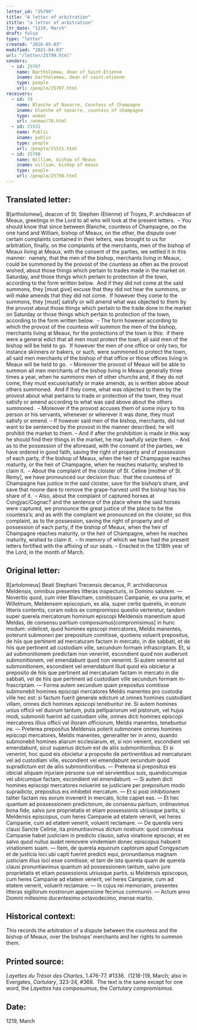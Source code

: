 ```yaml
---
letter_id: "25799"
title: "A letter of arbitration"
ititle: "a letter of arbitration"
ltr_date: "1219, March"
draft: false
type: "letter"
created: "2016-05-03"
modified: "2021-04-03"
url: "/letter/25799.html"
senders:
  - id: 25797
    name: Bartholomew, dean of Saint-Etienne
    iname: bartholomew, dean of saint-etienne
    type: people
    url: /people/25797.html
receivers:
  - id: 78
    name: Blanche of Navarre, Countess of Champagne
    iname: blanche of navarre, countess of champagne
    type: woman
    url: /woman/78.html
  - id: 21531
    name: Public
    iname: public
    type: people
    url: /people/21531.html
  - id: 25798
    name: William, bishop of Meaux
    iname: william, bishop of meaux
    type: people
    url: /people/25798.html
---
```

<h2> Translated letter:</h2><p>B[artholomew], deacon of St. Stephen (Etienne) of Troyes, P. archdeacon of Meaux, greetings in the Lord to all who will look at the present letters.&nbsp; – You should know that since between Blanche, countess of Champagne, on the one hand and William, bishop of Meaux, on the other, the dispute over certain complaints contained in their letters, was brought to us for arbitration, finally, on the complaints of the merchants, men of the bishop of Meaux living at Meaux, with the consent of the parties, we settled it in this manner:&nbsp; namely, that the men of the bishop, merchants living in Meaux, could be summoned by the provost of the countess as often as the provost wished, about those things which pertain to trades made in the market on Saturday, and those things which pertain to protection of the town, according to the form written below.&nbsp; And if they did not come at the said summons, they [must give] excuse that they did not hear the summons, or will make amends that they did not come.&nbsp; If however they come to the summons, they [must] satisfy or will amend what was objected to them by the provost about those things which pertain to the trade done in the market on Saturday or those things which pertain to protection of the town, according to the form written below.&nbsp; – The form however according to which the provost of the countess will summon the men of the bishop, merchants living at Meaux, for the protections of the town is this:&nbsp; if there were a general edict that all men must protect the town, all said men of the bishop will be held to go.&nbsp; If however the men of one office or only two, for instance skinners or bakers, or such, were summoned to protect the town, all said men merchants of the bishop of that office or those offices living in Meaux will be held to go.&nbsp; – Moreover the provost of Meaux will be able to summon all men merchants of the bishop living in Meaux generally three times a year, when he summons men of other churchs and, if they do not come, they must excuse/satisfy or make amends, as is written above about others summoned.&nbsp; And if they come, what was objected to them by the provost about what pertains to trade or protection of the town, they must satisfy or amend according to what was said above about the others summoned.&nbsp; – Moreover if the provost accuses them of some injury to his person or his servants, whenever or wherever it was done, they must satisfy or emend. – If however said men of the bishop, merchants, did not want to be sentenced by the provost in the manner described, he will prohibit the market to them. – And if after the prohibition is made in this way he should find their things in the market, he may lawfully seize them.&nbsp; – And as to the possession of the aforesaid, with the consent of the parties, we have ordered in good faith, saving the right of property and of possession of each party, if the bishop of Meaux, when the heir of Champagne reaches maturity, or the heir of Champagne, when he reaches maturity, wished to claim it.&nbsp; – About the complaint of the cloister of St. Celine [mother of St. Remy], we have pronounced our decision thus:&nbsp; that the countess of Champagne has justice in the said cloister, save for the bishop’s share, and save that noone dare to remove the grape-harvest until the bishop has his share of it.&nbsp; – Also, about the complaint of captured horses at Congyac/Cognac? and the sentence of the place where the said horses were captured, we pronounce the great justice of the place to be the countess’s; and as with the complaint we pronounced on the cloister, so this complaint, as to the possession, saving the right of property and of possession of each party, if the bishop of Meaux, when the heir of Champagne reaches maturity, or the heir of Champagne, when he reaches maturity, wished to claim it.&nbsp; – In memory of which we have had the present letters fortified with the affixing of our seals. – Enacted in the 1218th year of the Lord, in the month of March.</p><h2 class="mt-4"> Original letter:</h2><p>B[artolomeus] Beati Stephani Trecensis decanus, P. archidiaconus Meldensis, omnibus presentes litteras inspecturis, in Domino salutem. — Noveritis quod, cum inter Blancham, comitissam Campanie, ex una parte, et Willelmum, Meldensem episcopum, ex alia, super certis querelis, in eorum litteris con­tentis, coram nobis ex compromisso questio verteretur, tandem super querela mercatorum hominum episcopi Meldensis manentium apud Meldas, de consensu partium composuimus[compromisimus] in hunc modum: videlicet, quod homines episcopi mercatores, Meldis manentes, poterunt submoneri per prepositum comitisse, quotiens voluerit prepositus, de hiis que per­tinent ad mercaturam factam in mercato, in die sabbati, et de hiis que pertinent ad custodiam ville, secundum formam infrascriptam. Et, si ad submonitionem predictam non venerint, escondient quod non audierunt submonitionem, vel emendabunt quod non venerint. Si autem venerint ad submonitionem, escondient vel emendabunt illud quod eis obicietur a preposito de hiis que pertinent ad mercaturam factam in mercato in die sabbati, vel de hiis que pertinent ad custodiam ville secundum formam in­frascriptam. — Forma autem secundum quam prepositus comitisse submonebit homines episcopi mer­catores Meldis manentes pro custodia ville hec est: si factum fuerit generale edictum ut omnes homines custodiant villam, omnes dicti homines episcopi tenebuntur ire. Si autem homines unius officii vel duorum tantum, puta pellipariorum vel pistorum, vel hujus modi, submoniti fuerint ad custodiam ville, omnes dicti homines episcopi mercatores illius officii vel illoram officiorum, Meldis manentes, tenebuntur ire. — Preterea prepositus Meldensis poterit submonere omnes homines episcopi mercatores, Meldis manentes, generaliter ter in anno, quando submonebit homines aliarum ecclesiarum, et, si non venient, escondient vel emendabunt, sicut superius dictum est de aliis submonitionibus. Et si venerint, hoc quod eis obicietur a proposito de pertinentibus ad mercaturam vel ad custodiam ville, escondient vel emendabunt secundum quod supradictum est de aliis submonitionibus. — Pre­terea si prepositus eis obiciat aliquam injuriam persone sue vel servientibus suis, quandocumque vel ubicumque factam, escondient vel emendabunt. — Si autem dicti homines episcopi mercatores noluerint se justiciare per prepositum modo supradicto, pre­positus eis inhibebit mercatum. — Et si post inhibitionem taliter factam res eorum invenerit in mercato, licite capiet eas. — Et hec quantum ad possessionem predictorum, de consensu partium, ordinavimus bona fide, salvo jure proprietatis et etiam possessionis utriusque partis, si Meldensis episcopus, cum heres Campanie ad etatem venerit, vel heres Campanie, cum ad etatem venerit, voluerit reclamare. — De querela vero clausi Sancte Celinie, ita pronuntiavimus dictum nostrum: quod comitissa Campanie habet justiciam in predicto clauso, salva vinatione episcopi, et eo salvo quod nullus audet removere vindemiam donec episcopus habuerit vinationem suam. — Item, de querela equorum captorum apud Congyacum et de justicia loci ubi capti fuerint predicti equi, pronuntiamus magnam justiciam illius loci esse comitisse; et tam de ista querela quam de querela clausi pronuntiavimus quantum ad possessionem tantum, salvo jure proprietatis et etiam possessionis utriusque partis, si Meldensis episcopus, cum heres Campanie ad etatem venerit, vel heres Campanie, cum ad etatem venerit, voluerit reclamare. — In cujus rei memoriam, presentes litteras sigillorum nostrorum appensione fecimus communiri. — Actum anno Do­mini millesimo ducentesimo octavodecimo, mense martio.<i> </i></p><h2 class="mt-4"> Historical context:</h2><p>This records the arbitration of a dispute between the countess and the bishop of Meaux, over the bishops’ merchants and her rights to summon them.</p><h2 class="mt-4"> Printed source:</h2><p><i>Layettes du Trésor des Chartes</i>, 1.476-77. #1336.&nbsp; (1218-)19, March; also in Evergates, <em>Cartulary</em>, 323-24, #368. &nbsp;The text is the same except for one word, the <em>Layettes</em> has <em>composuimus</em>, the <em>Cartulary compromisimus</em>.</p><h2 class="mt-4"> Date:</h2>1219, March